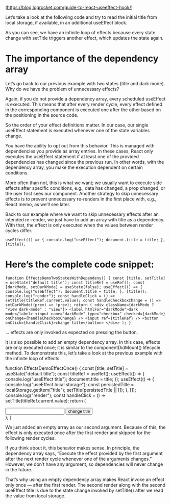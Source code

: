 (https://blog.logrocket.com/guide-to-react-useeffect-hook/)


Let’s take a look at the following code and try to read the initial title from local storage, if available, in an additional useEffect block.

As you can see, we have an infinite loop of effects because every state change with setTitle triggers another effect, which updates the state again.

# The importance of the dependency array
Let’s go back to our previous example with two states (title and dark mode). Why do we have the problem of unnecessary effects?

Again, if you do not provide a dependency array, every scheduled useEffect is executed. This means that after every render cycle, every effect defined in the corresponding component is executed one after the other based on the positioning in the source code.

So the order of your effect definitions matter. In our case, our single useEffect statement is executed whenever one of the state variables change.

You have the ability to opt out from this behavior. This is managed with dependencies you provide as array entries. In these cases, React only executes the useEffect statement if at least one of the provided dependencies has changed since the previous run. In other words, with the dependency array, you make the execution dependent on certain conditions.

More often than not, this is what we want; we usually want to execute side effects after specific conditions, e.g., data has changed, a prop changed, or the user first sees our component. Another strategy to skip unnecessary effects is to prevent unnecessary re-renders in the first place with, e.g., React.memo, as we’ll see later.

Back to our example where we want to skip unnecessary effects after an intended re-render, we just have to add an array with title as a dependency. With that, the effect is only executed when the values between render cycles differ.

``useEffect(() => {
    console.log("useEffect");
    document.title = title;
  }, [title]);
  ``

#  Here’s the complete code snippet:
``
 function EffectsDemoTwoStatesWithDependeny() {
  const [title, setTitle] = useState("default title");
  const titleRef = useRef();
  const [darkMode, setDarkMode] = useState(false);
  useEffect(() => {
    console.log("useEffect");
    document.title = title;
  }, [title]);
  console.log("render");
  const handleClick = () => setTitle(titleRef.current.value);
  const handleCheckboxChange = () => setDarkMode((prev) => !prev);
  return (
    <div className={darkMode ? "view dark-mode" : "view"}>
      <label htmlFor="darkMode">dark mode</label>
      <input
        name="darkMode"
        type="checkbox"
        checked={darkMode}
        onChange={handleCheckboxChange}
      />
      <input ref={titleRef} />
      <button onClick={handleClick}>change title</button>
    </div>
  );
} 
``

... effects are only invoked as expected on pressing the button.


It is also possible to add an empty dependency array. In this case, effects are only executed once; it is similar to the componentDidMount() lifecycle method. To demonstrate this, let’s take a look at the previous example with the infinite loop of effects.

function EffectsDemoEffectOnce() {
  const [title, setTitle] = useState("default title");
  const titleRef = useRef();
  useEffect(() => {
    console.log("useEffect title");
    document.title = title;
  });
  useEffect(() => {
    console.log("useEffect local storage");
    const persistedTitle = localStorage.getItem("title");
    setTitle(persistedTitle || []);
  }, []);
  console.log("render");
  const handleClick = () => setTitle(titleRef.current.value);
  return (
    <div>
      <input ref={titleRef} />
      <button onClick={handleClick}>change title</button>
    </div>
  );
}

We just added an empty array as our second argument. Because of this, the effect is only executed once after the first render and skipped for the following render cycles.

If you think about it, this behavior makes sense. In principle, the dependency array says, “Execute the effect provided by the first argument after the next render cycle whenever one of the arguments changes.” However, we don’t have any argument, so dependencies will never change in the future.

That’s why using an empty dependency array makes React invoke an effect only once — after the first render. The second render along with the second useEffect title is due to the state change invoked by setTitle() after we read the value from local storage.


